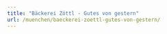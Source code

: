 ```yaml
---
title: "Bäckerei Zöttl - Gutes von gestern"
url: /muenchen/baeckerei-zoettl-gutes-von-gestern/
---
```

